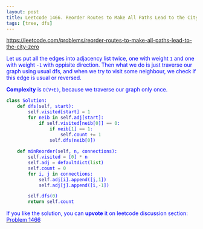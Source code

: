 ```yaml
---
layout: post
title: Leetcode 1466. Reorder Routes to Make All Paths Lead to the City Zero
tags: [tree, dfs]
---
```


<a href="https://leetcode.com/problems/reorder-routes-to-make-all-paths-lead-to-the-city-zero"> <font color = blue>https://leetcode.com/problems/reorder-routes-to-make-all-paths-lead-to-the-city-zero

Let us put all the edges into adjacency list twice, one with weight `1` and one with weight `-1` with oppisite direction. Then what we do is just traverse our graph using usual dfs, and when we try to visit some neighbour, we check if this edge is usual or reversed.

**Complexity** is `O(V+E)`, because we traverse our graph only once.

```python
class Solution:
    def dfs(self, start):
        self.visited[start] = 1
        for neib in self.adj[start]:
            if self.visited[neib[0]] == 0:
                if neib[1] == 1:
                    self.count += 1
                self.dfs(neib[0])
    
    def minReorder(self, n, connections):
        self.visited = [0] * n
        self.adj = defaultdict(list) 
        self.count = 0
        for i, j in connections:
            self.adj[i].append([j,1])
            self.adj[j].append([i,-1])

        self.dfs(0)
        return self.count
```

If you like the solution, you can **upvote** it on leetcode discussion section:<a href="https://leetcode.com/problems/reorder-routes-to-make-all-paths-lead-to-the-city-zero/discuss/661778/python-clean-dfs-with-explanations"> <font color = blue>Problem 1466
